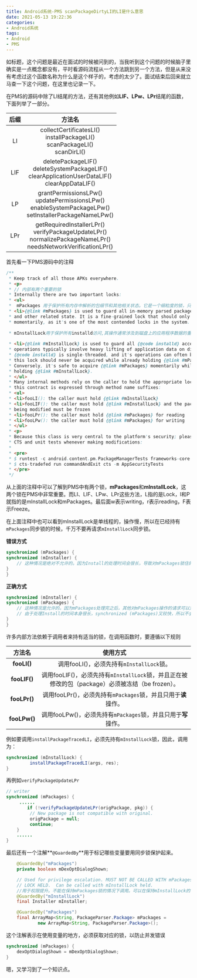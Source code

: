 ```yaml
---
title: Android系统-PMS scanPackageDirtyLI的LI是什么意思
date: 2021-05-13 19:22:36
categories: 
- Android系统
tags:
- Android
- PMS
---
```


如标题，这个问题是最近在面试的时候被问到的，当我听到这个问题的时候脑子里确实是一点概念都没有，平时看源码流程从一个方法跳到另一个方法，但是从来没有考虑过这个函数名称为什么是这个样子的，考虑的太少了。面试结束后回来就立马查一下这个问题，在这里也记录一下。

在PMS的源码中除了LI结尾的方法，还有其他例如**LIF、LPw、LPr**结尾的函数，下面列举了一部分。

| 后缀 |                            方法名                            |
| :--: | :----------------------------------------------------------: |
|  LI  | collectCertificatesLI()<br/>installPackageLI()<br/>scanPackageLI()<br/>scanDirLI() |
| LIF  | deletePackageLIF()<br/>deleteSystemPackageLIF()<br/>clearApplicationUserDataLIF()<br/>clearAppDataLIF() |
|  LP  | grantPermissionsLPw()<br/>updatePermissionsLPw()<br/>enableSystemPackageLPw()<br/>setInstallerPackageNameLPw() |
| LPr  | getRequiredInstallerLPr()<br/>verifyPackageUpdateLPr()<br/>normalizePackageNameLPr()<br/>needsNetworkVerificationLPr() |

首先看一下PMS源码中的注释

```java
/**
 * Keep track of all those APKs everywhere.
 * <p>
 * // 内部有两个重要的锁
 * Internally there are two important locks:
 * <ul>
 *  mPackages 用于保护所有内存中解析的包细节和其他相关状态。它是一个细粒度的锁，只应暂时保持，因为它是系统中最有竞争力的锁之一
 * <li>{@link #mPackages} is used to guard all in-memory parsed package details
 * and other related state. It is a fine-grained lock that should only be held
 * momentarily, as it's one of the most contended locks in the system.
 
 * mInstallLock用于保护所有installd访问,其操作通常涉及到磁盘上的应用程序数据的重载,installd是单线程的，它的操作通常很慢,当已经持有mPackages时，不应获取此锁。相反，在已经持有mInstallLock的情况下，暂时获取mPackages是安全的。
 
 * <li>{@link #mInstallLock} is used to guard all {@code installd} access, whose
 * operations typically involve heavy lifting of application data on disk. Since
 * {@code installd} is single-threaded, and it's operations can often be slow,
 * this lock should never be acquired while already holding {@link #mPackages}.
 * Conversely, it's safe to acquire {@link #mPackages} momentarily while already
 * holding {@link #mInstallLock}.
 * </ul>
 * Many internal methods rely on the caller to hold the appropriate locks, and
 * this contract is expressed through method name suffixes:
 * <ul>
 * <li>fooLI(): the caller must hold {@link #mInstallLock}
 * <li>fooLIF(): the caller must hold {@link #mInstallLock} and the package
 * being modified must be frozen
 * <li>fooLPr(): the caller must hold {@link #mPackages} for reading
 * <li>fooLPw(): the caller must hold {@link #mPackages} for writing
 * </ul>
 * <p>
 * Because this class is very central to the platform's security; please run all
 * CTS and unit tests whenever making modifications:
 *
 * <pre>
 * $ runtest -c android.content.pm.PackageManagerTests frameworks-core
 * $ cts-tradefed run commandAndExit cts -m AppSecurityTests
 * </pre>
 */
```

从上面的注释中可以了解到PMS中有两个锁，**mPackages**和**mInstallLock**，这两个锁在PMS中非常重要。而LI、LIF、LPw、LPr这些方法，L指的是Lock，I和P就指的是mInstallLock和mPackages。最后面w表示writing，r表示reading，F表示Freeze。

在上面注释中也可以看到mInstallLock是单线程的，操作慢，所以在已经持有`mPackages`同步锁的时候，千万不要再请求`mInstallLock`同步锁。

**错误方式**

```java
synchronized (mPackages) {
synchronized (mInstaller) {
    // 这种情况是绝对不允许的。因为Install的处理时间会很长，导致对mPackages锁住的时间加长，会使得其他对mPackages操作的请求处于长时间等待。
}
}
```

**正确方式**

```java
synchronized (mInstaller) {
synchronized (mPackages) {
    // 这种情况是允许的。因为mPackages处理完之后，其他对mPackages操作的请求可以对mPackages处理，不需要等待太久。
    // 由于处理Install的时间本身很长，synchronized (mPackages)又较快，所以不会对原本长时间持有mInstaller锁的情况有大的影响。
}
}
```

许多内部方法依赖于调用者来持有适当的锁，在调用函数时，要遵循以下规则

|    方法名    |                           使用方式                           |
| :----------: | :----------------------------------------------------------: |
| **fooLI()**  |          调用fooLI()，必须先持有`mInstallLock`锁。           |
| **fooLIF()** | 调用fooLIF()，必须先持有`mInstallLock`锁，并且正在被修改的包（package）必须被冻结（be frozen）。 |
| **fooLPr()** | 调用fooLPr()，必须先持有`mPackages`锁，并且只用于**读**操作。 |
| **fooLPw()** | 调用fooLPw()，必须先持有`mPackages`锁，并且只用于**写**操作。 |

例如要调用`installPackageTracedLI`，必须先持有`mInstallLock`锁，因此，调用为：

```java
synchronized (mInstallLock) {
         installPackageTracedLI(args, res);
}
```

再例如`verifyPackageUpdateLPr`

```java
// writer
synchronized (mPackages) {
     ......
		if (!verifyPackageUpdateLPr(origPackage, pkg)) {
         // New package is not compatible with original.
         origPackage = null;
         continue;
    }
    ......
}
```

最后还有一个注解**`@GuardedBy`**用于标记哪些变量要用同步锁保护起来。

```java
    @GuardedBy("mPackages")
    private boolean mDexOptDialogShown;

    // Used for privilege escalation. MUST NOT BE CALLED WITH mPackages
    // LOCK HELD.  Can be called with mInstallLock held.
    //用于权限提升。不能在保持mPackages锁的情况下调用。可以在保持mInstallLock的情况下调用。
    @GuardedBy("mInstallLock")
    final Installer mInstaller;

    @GuardedBy("mPackages")
    final ArrayMap<String, PackageParser.Package> mPackages =
            new ArrayMap<String, PackageParser.Package>();
```

这个注解表示在使用变量的地方，必须获取对应的锁，以防止并发错误

```java
synchronized (mPackages) {
    dexOptDialogShown = mDexOptDialogShown;
}
```

嗯，又学习到了一个知识点。

